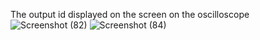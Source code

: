 The output id displayed on the screen on the oscilloscope
![Screenshot (82)](https://user-images.githubusercontent.com/89625213/133554772-7806f66d-0b94-4b2a-b781-c6a3e39e72f1.png)
![Screenshot (84)](https://user-images.githubusercontent.com/89625213/133554963-edd4be7b-59c7-4d9b-a155-8305d8e7656b.png)
